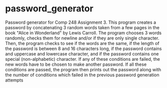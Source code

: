 # password_generator
Password generator for Comp 248 Assignment 3. This program creates a password by concatenating 3 random words taken from a few pages in the book "Alice in Wonderland" by Lewis Carroll. The program chooses 3 words randomly, checks them for newline and/or if they are only single character. Then, the program checks to see if the words are the same, if the length of the password is between 8 and 16 characters long, if the password contains and uppercase and lowercase character, and if the password contains one special (non-alphabetic) character. If any of these conditions are failed, the new words have to be chosen to make another password. If all these conditions are passed, the program then prints out the password along with the number of conditions which failed in the previous password generation attempts
